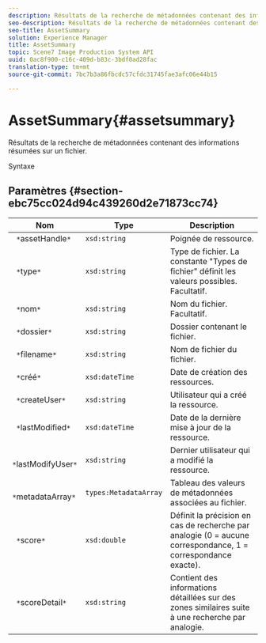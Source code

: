 ```yaml
---
description: Résultats de la recherche de métadonnées contenant des informations résumées sur un fichier.
seo-description: Résultats de la recherche de métadonnées contenant des informations résumées sur un fichier.
seo-title: AssetSummary
solution: Experience Manager
title: AssetSummary
topic: Scene7 Image Production System API
uuid: 0ac8f900-c16c-409d-b83c-3bdf0ad28fac
translation-type: tm+mt
source-git-commit: 7bc7b3a86fbcdc57cfdc31745fae3afc06e44b15

---
```



# AssetSummary{#assetsummary}

Résultats de la recherche de métadonnées contenant des informations résumées sur un fichier.

Syntaxe

## Paramètres {#section-ebc75cc024d94c439260d2e71873cc74}

| Nom | Type | Description |
|---|---|---|
| ` *`assetHandle`*` | `xsd:string` | Poignée de ressource. |
| ` *`type`*` | `xsd:string` | Type de fichier. La constante &quot;Types de fichier&quot; définit les valeurs possibles. Facultatif. |
| ` *`nom`*` | `xsd:string` | Nom du fichier. Facultatif. |
| ` *`dossier`*` | `xsd:string` | Dossier contenant le fichier. |
| ` *`filename`*` | `xsd:string` | Nom de fichier du fichier. |
| ` *`créé`*` | `xsd:dateTime` | Date de création des ressources. |
| ` *`createUser`*` | `xsd:string` | Utilisateur qui a créé la ressource. |
| ` *`lastModified`*` | `xsd:dateTime` | Date de la dernière mise à jour de la ressource. |
| ` *`lastModifyUser`*` | `xsd:string` | Dernier utilisateur qui a modifié la ressource. |
| ` *`metadataArray`*` | `types:MetadataArray` | Tableau des valeurs de métadonnées associées au fichier. |
| ` *`score`*` | `xsd:double` | Définit la précision en cas de recherche par analogie (0 = aucune correspondance, 1 = correspondance exacte). |
| ` *`scoreDetail`*` | `xsd:string` | Contient des informations détaillées sur des zones similaires suite à une recherche par analogie. |

